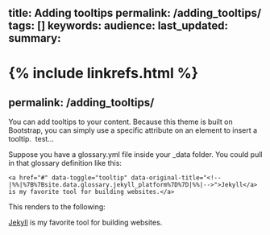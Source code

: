 title: Adding tooltips
permalink: /adding_tooltips/
tags: []
keywords: 
audience: 
last_updated: 
summary: 
---
{% include linkrefs.html %} 
=======

## permalink: /adding_tooltips/

You can add tooltips to your content. Because this theme is built on Bootstrap, you can simply use a specific attribute on an element to insert a tooltip. &nbsp;test...

Suppose you have a glossary.yml file inside your _data folder. You could pull in that glossary definition like this:

<!--|%%|%7B%25%20raw%20%25%7D|%%|-->

```
<a href="#" data-toggle="tooltip" data-original-title="<!--|%%|%7B%7Bsite.data.glossary.jekyll_platform%7D%7D|%%|-->">Jekyll</a> is my favorite tool for building websites.</a>
```

<!--|%%|%7B%25%20endraw%20%25%7D|%%|-->

This renders to the following:

<a data-toggle="tooltip" data-original-title="<!--|%%|%7B%7Bsite.data.glossary.jekyll_platform%7D%7D|%%|-->" href="#">Jekyll</a> is my favorite tool for building websites.